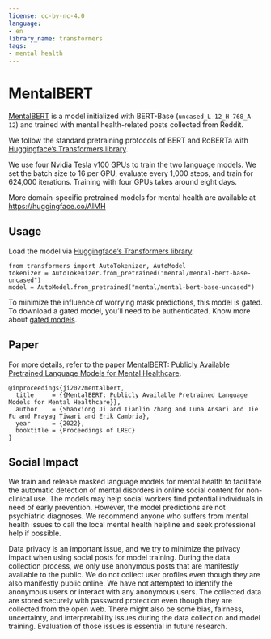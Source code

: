 ```yaml
---
license: cc-by-nc-4.0
language:
- en
library_name: transformers
tags:
- mental health
---
```

# MentalBERT

[MentalBERT](https://arxiv.org/abs/2110.15621) is a model initialized with BERT-Base (`uncased_L-12_H-768_A-12`) and trained with mental health-related posts collected from Reddit. 

We follow the standard pretraining protocols of BERT and RoBERTa with [Huggingface’s Transformers library](https://github.com/huggingface/transformers).

We use four Nvidia Tesla v100 GPUs to train the two language models. We set the batch size to 16 per GPU, evaluate every 1,000 steps, and train for 624,000 iterations. Training with four GPUs takes around eight days. 

More domain-specific pretrained models for mental health are available at https://huggingface.co/AIMH

## Usage
Load the model via [Huggingface’s Transformers library](https://github.com/huggingface/transformers):
```
from transformers import AutoTokenizer, AutoModel
tokenizer = AutoTokenizer.from_pretrained("mental/mental-bert-base-uncased")
model = AutoModel.from_pretrained("mental/mental-bert-base-uncased")
```

To minimize the influence of worrying mask predictions, this model is gated.  To download a gated model, you’ll need to be authenticated. 
Know more about [gated models](https://huggingface.co/docs/hub/models-gated). 

## Paper

For more details, refer to the paper [MentalBERT: Publicly Available Pretrained Language Models for Mental Healthcare](https://arxiv.org/abs/2110.15621).

```
@inproceedings{ji2022mentalbert,
  title     = {{MentalBERT: Publicly Available Pretrained Language Models for Mental Healthcare}},
  author    = {Shaoxiong Ji and Tianlin Zhang and Luna Ansari and Jie Fu and Prayag Tiwari and Erik Cambria},
  year      = {2022},
  booktitle = {Proceedings of LREC}
}
```

## Social Impact
We train and release masked language models for mental health to facilitate the automatic detection of mental disorders in online social content for non-clinical use. 
The models may help social workers find potential individuals in need of early prevention. 
However, the model predictions are not psychiatric diagnoses. 
We recommend anyone who suffers from mental health issues to call the local mental health helpline and seek professional help if possible.

Data privacy is an important issue, and we try to minimize the privacy impact when using social posts for model training.
During the data collection process, we only use anonymous posts that are manifestly available to the public. 
We do not collect user profiles even though they are also manifestly public online. 
We have not attempted to identify the anonymous users or interact with any anonymous users. 
The collected data are stored securely with password protection even though they are collected from the open web.
There might also be some bias, fairness, uncertainty, and interpretability issues during the data collection and model training. 
Evaluation of those issues is essential in future research.